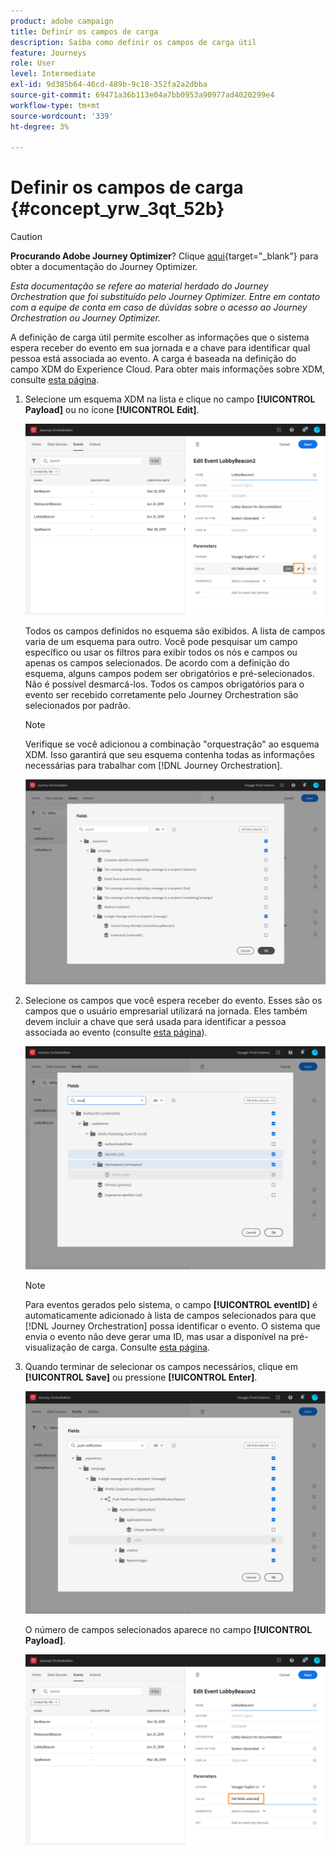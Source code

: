 ```yaml
---
product: adobe campaign
title: Definir os campos de carga
description: Saiba como definir os campos de carga útil
feature: Journeys
role: User
level: Intermediate
exl-id: 9d385b64-46cd-489b-9c18-352fa2a2dbba
source-git-commit: 69471a36b113e04a7bb0953a90977ad4020299e4
workflow-type: tm+mt
source-wordcount: '339'
ht-degree: 3%

---
```


# Definir os campos de carga {#concept_yrw_3qt_52b}



>[!CAUTION]
>
>**Procurando Adobe Journey Optimizer**? Clique [aqui](https://experienceleague.adobe.com/pt-br/docs/journey-optimizer/using/ajo-home){target="_blank"} para obter a documentação do Journey Optimizer.
>
>
>_Esta documentação se refere ao material herdado do Journey Orchestration que foi substituído pelo Journey Optimizer. Entre em contato com a equipe de conta em caso de dúvidas sobre o acesso ao Journey Orchestration ou Journey Optimizer._


A definição de carga útil permite escolher as informações que o sistema espera receber do evento em sua jornada e a chave para identificar qual pessoa está associada ao evento. A carga é baseada na definição do campo XDM do Experience Cloud. Para obter mais informações sobre XDM, consulte [esta página](https://experienceleague.adobe.com/docs/experience-platform/xdm/home.html?lang=pt-BR).

1. Selecione um esquema XDM na lista e clique no campo **[!UICONTROL Payload]** ou no ícone **[!UICONTROL Edit]**.

   ![](../assets/journey8.png)

   Todos os campos definidos no esquema são exibidos. A lista de campos varia de um esquema para outro. Você pode pesquisar um campo específico ou usar os filtros para exibir todos os nós e campos ou apenas os campos selecionados. De acordo com a definição do esquema, alguns campos podem ser obrigatórios e pré-selecionados. Não é possível desmarcá-los. Todos os campos obrigatórios para o evento ser recebido corretamente pelo Journey Orchestration são selecionados por padrão.

   >[!NOTE]
   >
   >Verifique se você adicionou a combinação &quot;orquestração&quot; ao esquema XDM. Isso garantirá que seu esquema contenha todas as informações necessárias para trabalhar com [!DNL Journey Orchestration].

   ![](../assets/journey9.png)

1. Selecione os campos que você espera receber do evento. Esses são os campos que o usuário empresarial utilizará na jornada. Eles também devem incluir a chave que será usada para identificar a pessoa associada ao evento (consulte [esta página](../event/defining-the-event-key.md)).

   ![](../assets/journey10.png)

   >[!NOTE]
   >
   >Para eventos gerados pelo sistema, o campo **[!UICONTROL eventID]** é automaticamente adicionado à lista de campos selecionados para que [!DNL Journey Orchestration] possa identificar o evento. O sistema que envia o evento não deve gerar uma ID, mas usar a disponível na pré-visualização de carga. Consulte [esta página](../event/previewing-the-payload.md).

1. Quando terminar de selecionar os campos necessários, clique em **[!UICONTROL Save]** ou pressione **[!UICONTROL Enter]**.

   ![](../assets/journey11.png)

   O número de campos selecionados aparece no campo **[!UICONTROL Payload]**.

   ![](../assets/journey12.png)
